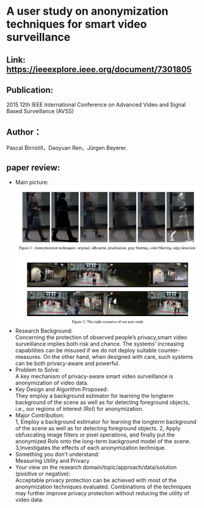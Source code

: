 # A user study on anonymization techniques for smart video surveillance
## Link: https://ieeexplore.ieee.org/document/7301805
## Publication:  
2015 12th IEEE International Conference on Advanced Video and Signal Based Surveillance (AVSS)
## Author：
Pascal Birnstill，Daoyuan Ren，Jürgen Beyerer.
## paper review:
* Main picture:  
![](https://github.com/guansLab/PaperReading/blob/master/Zhengyong_Ren/14.png)
* Research Background:  
Concerning the protection of observed people’s privacy,smart video surveillance implies both risk and chance. The
systems’ increasing capabilities can be misused if we do not deploy suitable counter-measures. On the other hand, when
designed with care, such systems can be both privacy-aware and powerful. 
* Problem to Solve:  
A key mechanism of privacy-aware smart video surveillance is anonymization of video data.  
* Key Design and Algorithm Proposed:  
They employ a background estimator for learning the longterm background of the scene as well as for detecting
foreground objects, i.e., our regions of interest (RoI) for anonymization. 
* Major Contribution:  
1, Employ a background estimator for learning the longterm background of the scene as well as for detecting foreground objects.
2, Apply obfuscating image filters or pixel operations, and finally put the anonymized RoIs onto the long-term background model
of the scene.  
3,Investigates the effects of each anonymization technique.
* Something you don’t understand:  
Measuring Utility and Privacy
* Your view on the research domain/topic/approach/data/solution (positive or negative):  
Acceptable privacy protection can be achieved with most of the anonymization techniques evaluated. Combinations of the techniques may further improve privacy protection without reducing the utility of video data.

